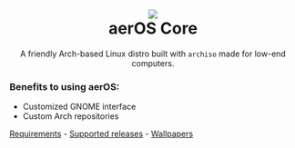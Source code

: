 <h1 align="center"><img src="https://hewol.github.io/assets/img/aeros.png"></img><br>aerOS Core</h1>
<p align="center">A friendly Arch-based Linux distro built with <code>archiso</code> made for low-end computers.</p>

### Benefits to using aerOS:
- Customized GNOME interface
- Custom Arch repositories

[Requirements](https://github.com/hewol/aerOS-core/blob/master/requirements.md) - [Supported releases](https://github.com/hewol/aerOS-core/blob/main/MAINTAIN.md) - [Wallpapers](https://github.com/hewol/aeros-wallpapers)


